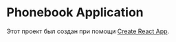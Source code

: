 # Phonebook Application

Этот проект был создан при помощи
[Create React App](https://github.com/facebook/create-react-app).
